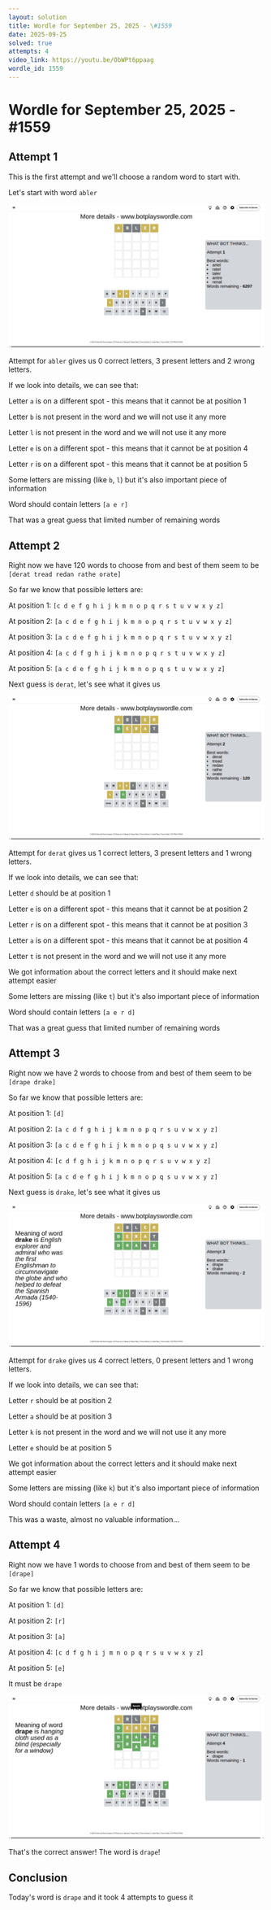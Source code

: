 ```yaml
---
layout: solution
title: Wordle for September 25, 2025 - \#1559
date: 2025-09-25
solved: true
attempts: 4
video_link: https://youtu.be/ObWPt6ppaag
wordle_id: 1559
---
```


# Wordle for September 25, 2025 - \#1559

## Attempt 1

This is the first attempt and we'll choose a random word to start with.

Let's start with word `abler`

![Attempt 1](2025-09-25/attempt-1.png)

Attempt for `abler` gives us 0 correct letters, 3 present letters and 2 wrong letters.

If we look into details, we can see that:

Letter `a` is on a different spot - this means that it cannot be at position 1

Letter `b` is not present in the word and we will not use it any more

Letter `l` is not present in the word and we will not use it any more

Letter `e` is on a different spot - this means that it cannot be at position 4

Letter `r` is on a different spot - this means that it cannot be at position 5

Some letters are missing (like `b`, `l`) but it's also important piece of information

Word should contain letters `[a e r]`

That was a great guess that limited number of remaining words



## Attempt 2

Right now we have 120 words to choose from and best of them seem to be `[derat tread redan rathe orate]`

So far we know that possible letters are:

At position 1: `[c d e f g h i j k m n o p q r s t u v w x y z]`

At position 2: `[a c d e f g h i j k m n o p q r s t u v w x y z]`

At position 3: `[a c d e f g h i j k m n o p q r s t u v w x y z]`

At position 4: `[a c d f g h i j k m n o p q r s t u v w x y z]`

At position 5: `[a c d e f g h i j k m n o p q s t u v w x y z]`

Next guess is `derat`, let's see what it gives us

![Attempt 2](2025-09-25/attempt-2.png)

Attempt for `derat` gives us 1 correct letters, 3 present letters and 1 wrong letters.

If we look into details, we can see that:

Letter `d` should be at position 1

Letter `e` is on a different spot - this means that it cannot be at position 2

Letter `r` is on a different spot - this means that it cannot be at position 3

Letter `a` is on a different spot - this means that it cannot be at position 4

Letter `t` is not present in the word and we will not use it any more

We got information about the correct letters and it should make next attempt easier

Some letters are missing (like `t`) but it's also important piece of information

Word should contain letters `[a e r d]`

That was a great guess that limited number of remaining words



## Attempt 3

Right now we have 2 words to choose from and best of them seem to be `[drape drake]`

So far we know that possible letters are:

At position 1: `[d]`

At position 2: `[a c d f g h i j k m n o p q r s u v w x y z]`

At position 3: `[a c d e f g h i j k m n o p q s u v w x y z]`

At position 4: `[c d f g h i j k m n o p q r s u v w x y z]`

At position 5: `[a c d e f g h i j k m n o p q s u v w x y z]`

Next guess is `drake`, let's see what it gives us

![Attempt 3](2025-09-25/attempt-3.png)

Attempt for `drake` gives us 4 correct letters, 0 present letters and 1 wrong letters.

If we look into details, we can see that:

Letter `r` should be at position 2

Letter `a` should be at position 3

Letter `k` is not present in the word and we will not use it any more

Letter `e` should be at position 5

We got information about the correct letters and it should make next attempt easier

Some letters are missing (like `k`) but it's also important piece of information

Word should contain letters `[a e r d]`

This was a waste, almost no valuable information...



## Attempt 4

Right now we have 1 words to choose from and best of them seem to be `[drape]`

So far we know that possible letters are:

At position 1: `[d]`

At position 2: `[r]`

At position 3: `[a]`

At position 4: `[c d f g h i j m n o p q r s u v w x y z]`

At position 5: `[e]`

It must be `drape`

![Attempt 4](2025-09-25/attempt-4.png)

That's the correct answer! The word is `drape`!

## Conclusion

Today's word is `drape` and it took 4 attempts to guess it

